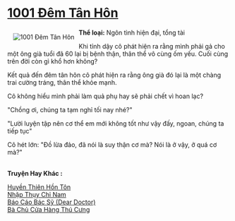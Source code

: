 <a href="https://utruyen.com/1001-dem-tan-hon/10301/" title="1001 Đêm Tân Hôn"><h1>1001 Đêm Tân Hôn</h1></a><div style="display:table"><img align="right" style="float: left; padding: 10px;" src="https://utruyen.com/images/story/200x260/1001-dem-tan-hon.jpg" alt="1001 Đêm Tân Hôn"><b>Thể loại:</b> Ngôn tình hiện đại, tổng tài<p></p>Khi tỉnh dậy cô phát hiện ra rằng mình phải gả cho một ông già tuổi đã 60 lại bị bệnh thận, thân thể vô cùng ốm yếu. Cuối cùng trên đời còn gì khổ hơn không?<p></p>Kết quả đến đêm tân hôn cô phát hiện ra rằng ông già đó lại là một chàng trai cường tráng, thân thể khỏe mạnh.<p></p>Cô không hiểu mình phải làm quả phụ hay sẽ phải chết vì hoan lạc?<p></p>"Chồng ơi, chúng ta tạm nghỉ tối nay nhé?"<p></p>"Lười luyện tập nên cơ thể em mới không tốt như vậy đấy, ngoan, chúng ta tiếp tục"<p></p>Cô hét lớn: "Đồ lừa đảo, đã nói là suy thận cơ mà? Nói là ở vậy, ở quá cơ mà?"</div><p><br><b>Truyện Hay Khác :</b></p><a href="https://utruyen.com/huyen-thien-hon-ton/12602/" alt="Huyền Thiên Hồn Tôn">Huyền Thiên Hồn Tôn</a><br/><a href="https://truyenngontinhay.wordpress.com/2019/10/03/nhap-thuy-chi-nam/" alt="Nhập Thụy Chỉ Nam">Nhập Thụy Chỉ Nam</a><br/><a href="https://www.wattpad.com/story/207144066-b%C3%A1o-c%C3%A1o-b%C3%A1c-s%E1%BB%B9-dear-doctor" alt="Báo Cáo Bác Sỹ (Dear Doctor)">Báo Cáo Bác Sỹ (Dear Doctor)</a><br/><a href="https://github.com/quanluxury/ngontinhhot/tree/master/truyenhay/19118/" alt="Bà Chủ Cửa Hàng Thú Cưng">Bà Chủ Cửa Hàng Thú Cưng</a><br/>